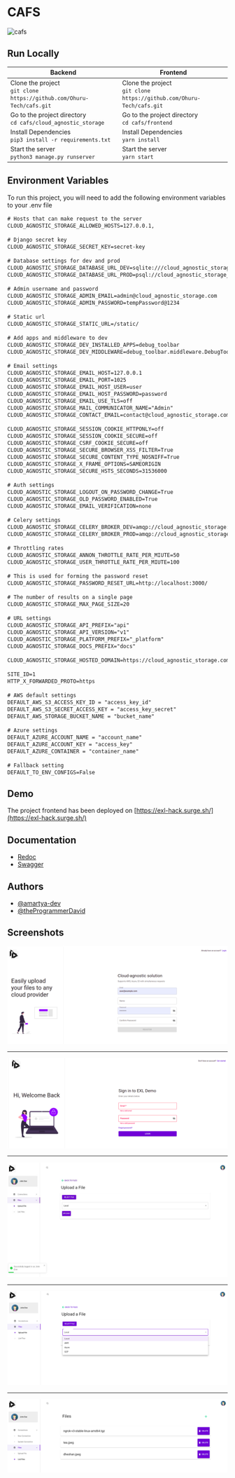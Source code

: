 
# CAFS

![cafs](https://socialify.git.ci/Ohuru-Tech/cafs/image?description=1&descriptionEditable=A%20Cloud%20agnostic%20file%20server%20built%20in%20Django%20and%20React%20with%20AWS%2C%20GCP%20and%20Azure%20integrations.%20&font=Source%20Code%20Pro&language=1&name=1&owner=1&pattern=Charlie%20Brown&stargazers=1&theme=Dark)

## Run Locally
| Backend                                                                      | Frontend                                                                    |
|------------------------------------------------------------------------------|-----------------------------------------------------------------------------|
| Clone the project <br > ```git clone https://github.com/Ohuru-Tech/cafs.git``` | Clone the project <br> ```git clone https://github.com/Ohuru-Tech/cafs.git ``` |
| Go to the project directory <br> ```cd cafs/cloud_agnostic_storage ```      | Go to the project directory <br> ```cd cafs/frontend  ```    |
| Install Dependencies <br> ``` pip3 install -r requirements.txt ```           | Install Dependencies <br>  ``` yarn install ```                              |
| Start the server  <br> ```python3 manage.py runserver ```                    | Start the server <br> ``` yarn start ```                                    |



## Environment Variables

To run this project, you will need to add the following environment variables to your .env file

```
# Hosts that can make request to the server
CLOUD_AGNOSTIC_STORAGE_ALLOWED_HOSTS=127.0.0.1,

# Django secret key
CLOUD_AGNOSTIC_STORAGE_SECRET_KEY=secret-key

# Database settings for dev and prod
CLOUD_AGNOSTIC_STORAGE_DATABASE_URL_DEV=sqlite:///cloud_agnostic_storage_dev.sqlite
CLOUD_AGNOSTIC_STORAGE_DATABASE_URL_PROD=psql://cloud_agnostic_storage_user:test_password@127.0.0.1:5432/cloud_agnostic_storage_db

# Admin username and password
CLOUD_AGNOSTIC_STORAGE_ADMIN_EMAIL=admin@cloud_agnostic_storage.com
CLOUD_AGNOSTIC_STORAGE_ADMIN_PASSWORD=tempPassword@1234

# Static url
CLOUD_AGNOSTIC_STORAGE_STATIC_URL=/static/

# Add apps and middleware to dev
CLOUD_AGNOSTIC_STORAGE_DEV_INSTALLED_APPS=debug_toolbar
CLOUD_AGNOSTIC_STORAGE_DEV_MIDDLEWARE=debug_toolbar.middleware.DebugToolbarMiddleware

# Email settings
CLOUD_AGNOSTIC_STORAGE_EMAIL_HOST=127.0.0.1
CLOUD_AGNOSTIC_STORAGE_EMAIL_PORT=1025
CLOUD_AGNOSTIC_STORAGE_EMAIL_HOST_USER=user
CLOUD_AGNOSTIC_STORAGE_EMAIL_HOST_PASSWORD=password
CLOUD_AGNOSTIC_STORAGE_EMAIL_USE_TLS=off
CLOUD_AGNOSTIC_STORAGE_MAIL_COMMUNICATOR_NAME="Admin"
CLOUD_AGNOSTIC_STORAGE_CONTACT_EMAIL=contact@cloud_agnostic_storage.com

CLOUD_AGNOSTIC_STORAGE_SESSION_COOKIE_HTTPONLY=off
CLOUD_AGNOSTIC_STORAGE_SESSION_COOKIE_SECURE=off
CLOUD_AGNOSTIC_STORAGE_CSRF_COOKIE_SECURE=off
CLOUD_AGNOSTIC_STORAGE_SECURE_BROWSER_XSS_FILTER=True
CLOUD_AGNOSTIC_STORAGE_SECURE_CONTENT_TYPE_NOSNIFF=True
CLOUD_AGNOSTIC_STORAGE_X_FRAME_OPTIONS=SAMEORIGIN
CLOUD_AGNOSTIC_STORAGE_SECURE_HSTS_SECONDS=31536000

# Auth settings
CLOUD_AGNOSTIC_STORAGE_LOGOUT_ON_PASSWORD_CHANGE=True
CLOUD_AGNOSTIC_STORAGE_OLD_PASSWORD_ENABLED=True
CLOUD_AGNOSTIC_STORAGE_EMAIL_VERIFICATION=none

# Celery settings
CLOUD_AGNOSTIC_STORAGE_CELERY_BROKER_DEV=amqp://cloud_agnostic_storage:pass@localhost:5672/cloud_agnostic_storage
CLOUD_AGNOSTIC_STORAGE_CELERY_BROKER_PROD=amqp://cloud_agnostic_storage:pass@localhost:5672/cloud_agnostic_storage

# Throttling rates
CLOUD_AGNOSTIC_STORAGE_ANNON_THROTTLE_RATE_PER_MIUTE=50
CLOUD_AGNOSTIC_STORAGE_USER_THROTTLE_RATE_PER_MIUTE=100

# This is used for forming the password reset
CLOUD_AGNOSTIC_STORAGE_PASSWORD_RESET_URL=http://localhost:3000/

# The number of results on a single page
CLOUD_AGNOSTIC_STORAGE_MAX_PAGE_SIZE=20

# URL settings
CLOUD_AGNOSTIC_STORAGE_API_PREFIX="api"
CLOUD_AGNOSTIC_STORAGE_API_VERSION="v1"
CLOUD_AGNOSTIC_STORAGE_PLATFORM_PREFIX="_platform"
CLOUD_AGNOSTIC_STORAGE_DOCS_PREFIX="docs"

CLOUD_AGNOSTIC_STORAGE_HOSTED_DOMAIN=https://cloud_agnostic_storage.com

SITE_ID=1
HTTP_X_FORWARDED_PROTO=https

# AWS default settings
DEFAULT_AWS_S3_ACCESS_KEY_ID = "access_key_id"
DEFAULT_AWS_S3_SECRET_ACCESS_KEY = "access_key_secret"
DEFAULT_AWS_STORAGE_BUCKET_NAME = "bucket_name"

# Azure settings
DEFAULT_AZURE_ACCOUNT_NAME = "account_name"
DEFAULT_AZURE_ACCOUNT_KEY = "access_key"
DEFAULT_AZURE_CONTAINER = "container_name"

# Fallback setting
DEFAULT_TO_ENV_CONFIGS=False
```

## Demo

The project frontend has been deployed on [https://exl-hack.surge.sh/](https://exl-hack.surge.sh/)


## Documentation

- [Redoc](https://clafs.herokuapp.com/_platform/docs/v1/redoc/#operation/Connection%20Update )
- [Swagger](https://clafs.herokuapp.com/_platform/docs/v1/swagger/)


## Authors

- [@amartya-dev](https://github.com/amartya-dev)
- [@theProgrammerDavid](https://github.com/theProgrammerDavid)


## Screenshots

![Signup](./assets/signup.png)

<hr>

![Login](./assets/login.png)

<hr>

![Upload1](./assets/upload1.jpeg)

<hr>

![UploadOptions](./assets/upload_options.png)

<hr>

![fileList](./assets/fileList.png)
